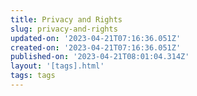 ```yaml
---
title: Privacy and Rights
slug: privacy-and-rights
updated-on: '2023-04-21T07:16:36.051Z'
created-on: '2023-04-21T07:16:36.051Z'
published-on: '2023-04-21T08:01:04.314Z'
layout: '[tags].html'
tags: tags
---
```




